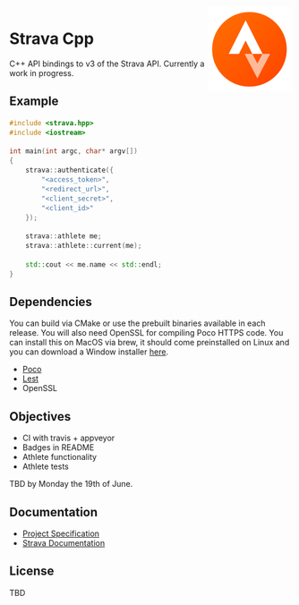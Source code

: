 
<img src='icon.png' width='150' height='150' align='right' />

# Strava Cpp

C++ API bindings to v3 of the Strava API. Currently a work in progress.

## Example 

```cpp
#include <strava.hpp>
#include <iostream>

int main(int argc, char* argv[])
{
    strava::authenticate({
        "<access_token>",
        "<redirect_url>",
        "<client_secret>",
        "<client_id>"
    });
    
    strava::athlete me;
    strava::athlete::current(me);

    std::cout << me.name << std::endl;
}
```

## Dependencies

You can build via CMake or use the prebuilt binaries available in each release. You will also need OpenSSL for compiling Poco HTTPS code. You can install this on MacOS via brew, it should come preinstalled on Linux and you can download a Window installer [here]().

* [Poco](https://github.com/pocoproject/poco)
* [Lest](https://github.com/martinmoene/lest)  
* OpenSSL

## Objectives

* CI with travis + appveyor
* Badges in README
* Athlete functionality
* Athlete tests

TBD by Monday the 19th of June.

## Documentation

* [Project Specification](SPECIFICATION.md)
* [Strava Documentation](http://strava.github.io/api/)

## License

TBD


